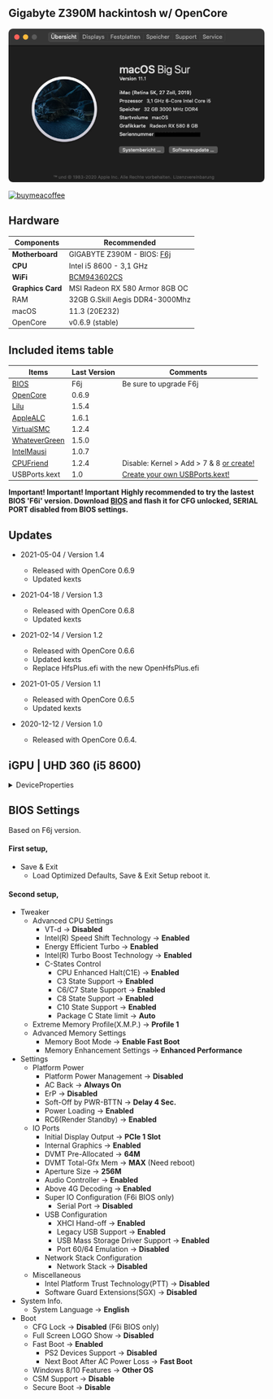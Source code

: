 ## Gigabyte Z390M hackintosh w/ OpenCore

![alt text](https://github.com/revunix/GIGABYTE-Z390M/blob/main/images/aboutmac.png?raw=true)


[![buymeacoffee](https://i.imgur.com/iYsbmQO.png)](https://www.ko-fi.com/revunix)


## Hardware
Components | Recommended
------------ | -------------
**Motherboard** | GIGABYTE Z390M - BIOS: [F6j](https://download.gigabyte.com/FileList/BIOS/mb_bios_z390m_f6j.zip)
**CPU** | Intel i5 8600 - 3,1 GHz
**WiFi** | [BCM943602CS](https://www.aliexpress.com/item/32798119149.html)
**Graphics Card** | MSI Radeon RX 580 Armor 8GB OC
RAM | 32GB G.Skill Aegis DDR4-3000Mhz
macOS | 11.3 (20E232)
OpenCore | v0.6.9 (stable)


## Included items table
Items | Last Version | Comments
------------ | ------------- | -------------
[BIOS](https://www.gigabyte.com/Motherboard/Z390-M-rev-10/support#support-dl-bios) | F6j | Be sure to upgrade F6j
[OpenCore](https://github.com/acidanthera/OpenCorePkg/releases) | 0.6.9 |
[Lilu](https://github.com/acidanthera/Lilu/releases/latest) | 1.5.4 | 
[AppleALC](https://github.com/acidanthera/AppleALC/releases/latest) | 1.6.1 |
[VirtualSMC](https://github.com/acidanthera/VirtualSMC/releases/latest) | 1.2.4 |
[WhateverGreen](https://github.com/acidanthera/whatevergreen/releases/latest) | 1.5.0 |
[IntelMausi](https://github.com/acidanthera/IntelMausi) | 1.0.7 |
[CPUFriend](https://github.com/acidanthera/CPUFriend) | 1.2.4 | Disable: Kernel > Add > 7 & 8 [or create!](https://github.com/stevezhengshiqi/one-key-cpufriend)
USBPorts.kext | 1.0 | [Create your own USBPorts.kext!](https://github.com/headkaze/Hackintool/releases/latest)

**Important! Important! Important**
**Highly recommended to try the lastest BIOS 'F6i' version. Download [BIOS](https://download.gigabyte.com/FileList/BIOS/mb_bios_z390m_f6i.zip) and flash it for CFG unlocked, SERIAL PORT disabled from BIOS settings.**


## Updates
* 2021-05-04 / Version 1.4 
	- Released with OpenCore 0.6.9
	- Updated kexts


* 2021-04-18 / Version 1.3 
	- Released with OpenCore 0.6.8
	- Updated kexts

* 2021-02-14 / Version 1.2 
	- Released with OpenCore 0.6.6
	- Updated kexts
	- Replace HfsPlus.efi with the new OpenHfsPlus.efi

* 2021-01-05 / Version 1.1 
	- Released with OpenCore 0.6.5
	- Updated kexts

* 2020-12-12 / Version 1.0
	- Released with OpenCore 0.6.4.

## iGPU | UHD 360 (i5 8600)
<details>
  <summary>DeviceProperties</summary>

**Boot-arg:**  -wegnoegpu igfxonln=1 igfxagdc=0

```
<dict>
	<key>PciRoot(0x0)/Pci(0x2,0x0)</key>
	<dict>
		<key>AAPL,ig-platform-id</key>
		<data>
		BwCbPg==
		</data>
		<key>device-id</key>
		<data>
		mz4AAA==
		</data>
		<key>enable-hdmi20</key>
		<data>
		AQAAAA==
		</data>
		<key>framebuffer-con0-busid</key>
		<data>
		AQAAAA==
		</data>
		<key>framebuffer-con0-enable</key>
		<data>
		AQAAAA==
		</data>
		<key>framebuffer-con0-pipe</key>
		<data>
		EgAAAA==
		</data>
		<key>framebuffer-con1-busid</key>
		<data>
		AgAAAA==
		</data>
		<key>framebuffer-con1-enable</key>
		<data>
		AQAAAA==
		</data>
		<key>framebuffer-con1-type</key>
		<data>
		AAgAAA==
		</data>
		<key>framebuffer-con2-busid</key>
		<data>
		BAAAAA==
		</data>
		<key>framebuffer-con2-enable</key>
		<data>
		AQAAAA==
		</data>
		<key>framebuffer-con2-type</key>
		<data>
		AAgAAA==
		</data>
		<key>framebuffer-patch-enable</key>
		<data>
		AQAAAA==
		</data>
		<key>framebuffer-unifiedmem</key>
		<data>
		AAAAgA==
		</data>
	</dict>
</dict>
```

</details>


## BIOS Settings

Based on F6j version.

#### First setup,

* Save & Exit
	- Load Optimized Defaults, Save & Exit Setup reboot it.

#### Second setup,

* Tweaker
	- Advanced CPU Settings
		- VT-d → **Disabled**
		- Intel(R) Speed Shift Technology → **Enabled**
		- Energy Efficient Turbo  → **Enabled**
		- Intel(R) Turbo Boost Technology → **Enabled**
		- C-States Control
			- CPU Enhanced Halt(C1E) → **Enabled**
			- C3 State Support → **Enabled**
			- C6/C7 State Support → **Enabled**
			- C8 State Support → **Enabled**
			- C10 State Support → **Enabled**
			- Package C State limit → **Auto**
	- Extreme Memory Profile(X.M.P.) → **Profile 1**
	- Advanced Memory Settings
		- Memory Boot Mode → **Enable Fast Boot**
		- Memory Enhancement Settings → **Enhanced Performance**
* Settings
	- Platform Power
		- Platform Power Management → **Disabled**
		- AC Back → **Always On**
		- ErP → **Disabled**
		- Soft-Off by PWR-BTTN → **Delay 4 Sec.**
		- Power Loading → **Enabled**
		- RC6(Render Standby) → **Enabled**
	- IO Ports
		- Initial Display Output → **PCIe 1 Slot**
		- Internal Graphics → **Enabled**
		- DVMT Pre-Allocated → **64M**
		- DVMT Total-Gfx Mem → **MAX** (Need reboot)
		- Aperture Size → **256M**
		- Audio Controller → **Enabled**
    	- Above 4G Decoding → **Enabled**
    	- Super IO Configuration (F6i BIOS only)
    		- Serial Port → **Disabled**
    	- USB Configuration
    		- XHCI Hand-off → **Enabled**
    		- Legacy USB Support → **Enabled**
    		- USB Mass Storage Driver Support → **Enabled**
    		- Port 60/64 Emulation → **Disabled**
    	- Network Stack Configuration
    		- Network Stack → **Disabled**
	- Miscellaneous
		- Intel Platform Trust Technology(PTT) → **Disabled**
		- Software Guard Extensions(SGX) → **Disabled**
* System Info.
	- System Language → **English**
* Boot
	- CFG Lock → **Disabled** (F6i BIOS only)
	- Full Screen LOGO Show → **Disabled**
	- Fast Boot → **Enabled**
		- PS2 Devices Support → **Disabled**
		- Next Boot After AC Power Loss → **Fast Boot**
	- Windows 8/10 Features → **Other OS**
	- CSM Support → **Disable**
	- Secure Boot → **Disable**
